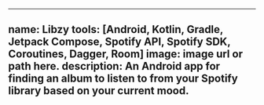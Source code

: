  ---
 name: Libzy
 tools: [Android, Kotlin, Gradle, Jetpack Compose, Spotify API, Spotify SDK, Coroutines, Dagger, Room]
 image: image url or path here.
 description: An Android app for finding an album to listen to from your Spotify library based on your current mood.
 ---
